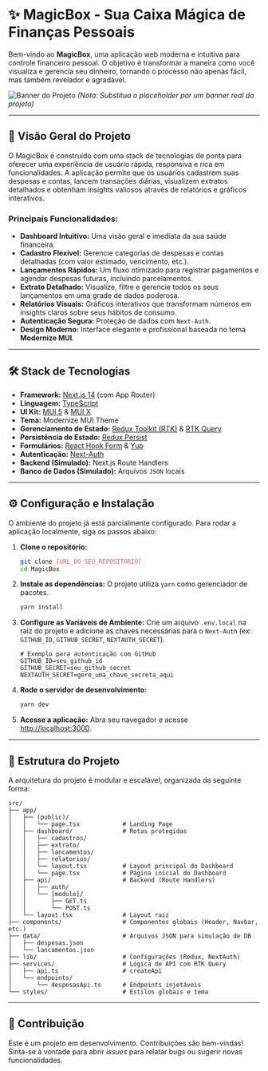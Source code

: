 # ✨ MagicBox - Sua Caixa Mágica de Finanças Pessoais

Bem-vindo ao **MagicBox**, uma aplicação web moderna e intuitiva para controle financeiro pessoal. O objetivo é transformar a maneira como você visualiza e gerencia seu dinheiro, tornando o processo não apenas fácil, mas também revelador e agradável.

![Banner do Projeto](https://via.placeholder.com/1200x400.png/001E3A/FFFFFF?text=MagicBox%20-%20Controle%20Financeiro%20Inteligente )
*(Nota: Substitua o placeholder por um banner real do projeto)*

---

## 🚀 Visão Geral do Projeto

O MagicBox é construído com uma stack de tecnologias de ponta para oferecer uma experiência de usuário rápida, responsiva e rica em funcionalidades. A aplicação permite que os usuários cadastrem suas despesas e contas, lancem transações diárias, visualizem extratos detalhados e obtenham insights valiosos através de relatórios e gráficos interativos.

### Principais Funcionalidades:
-   **Dashboard Intuitivo:** Uma visão geral e imediata da sua saúde financeira.
-   **Cadastro Flexível:** Gerencie categorias de despesas e contas detalhadas (com valor estimado, vencimento, etc.).
-   **Lançamentos Rápidos:** Um fluxo otimizado para registrar pagamentos e agendar despesas futuras, incluindo parcelamentos.
-   **Extrato Detalhado:** Visualize, filtre e gerencie todos os seus lançamentos em uma grade de dados poderosa.
-   **Relatórios Visuais:** Gráficos interativos que transformam números em insights claros sobre seus hábitos de consumo.
-   **Autenticação Segura:** Proteção de dados com `Next-Auth`.
-   **Design Moderno:** Interface elegante e profissional baseada no tema **Modernize MUI**.

---

## 🛠️ Stack de Tecnologias

*   **Framework:** [Next.js 14](https://nextjs.org/ ) (com App Router)
*   **Linguagem:** [TypeScript](https://www.typescriptlang.org/ )
*   **UI Kit:** [MUI 5](https://mui.com/ ) & [MUI X](https://mui.com/x/ )
*   **Tema:** Modernize MUI Theme
*   **Gerenciamento de Estado:** [Redux Toolkit (RTK)](https://redux-toolkit.js.org/ ) & [RTK Query](https://redux-toolkit.js.org/rtk-query/overview )
*   **Persistência de Estado:** [Redux Persist](https://github.com/rt2zz/redux-persist )
*   **Formulários:** [React Hook Form](https://react-hook-form.com/ ) & [Yup](https://github.com/jquense/yup )
*   **Autenticação:** [Next-Auth](https://next-auth.js.org/ )
*   **Backend (Simulado):** Next.js Route Handlers
*   **Banco de Dados (Simulado):** Arquivos `JSON` locais

---

## ⚙️ Configuração e Instalação

O ambiente do projeto já está parcialmente configurado. Para rodar a aplicação localmente, siga os passos abaixo:

1.  **Clone o repositório:**
    ```bash
    git clone [URL_DO_SEU_REPOSITORIO]
    cd MagicBox
    ```

2.  **Instale as dependências:**
    O projeto utiliza `yarn` como gerenciador de pacotes.
    ```bash
    yarn install
    ```
    
3.  **Configure as Variáveis de Ambiente:**
    Crie um arquivo `.env.local` na raiz do projeto e adicione as chaves necessárias para o `Next-Auth` (ex: `GITHUB_ID`, `GITHUB_SECRET`, `NEXTAUTH_SECRET`).
    ```env
    # Exemplo para autenticação com GitHub
    GITHUB_ID=seu_github_id
    GITHUB_SECRET=seu_github_secret
    NEXTAUTH_SECRET=gere_uma_chave_secreta_aqui
    ```

4.  **Rode o servidor de desenvolvimento:**
    ```bash
    yarn dev
    ```

5.  **Acesse a aplicação:**
    Abra seu navegador e acesse [http://localhost:3000](http://localhost:3000 ).

---

## 📂 Estrutura do Projeto

A arquitetura do projeto é modular e escalável, organizada da seguinte forma:

```
src/
├── app/
│   ├── (public)/
│   │   └── page.tsx            # Landing Page
│   ├── dashboard/              # Rotas protegidas
│   │   ├── cadastros/
│   │   ├── extrato/
│   │   ├── lancamentos/
│   │   ├── relatorios/
│   │   └── layout.tsx          # Layout principal do Dashboard
│   │   └── page.tsx            # Página inicial do Dashboard
│   ├── api/                    # Backend (Route Handlers)
│   │   ├── auth/
│   │   └── [module]/
│   │       ├── GET.ts
│   │       └── POST.ts
│   └── layout.tsx              # Layout raiz
├── components/                 # Componentes globais (Header, Navbar, etc.)
├── data/                       # Arquivos JSON para simulação de DB
│   ├── despesas.json
│   └── lancamentos.json
├── lib/                        # Configurações (Redux, NextAuth)
├── services/                   # Lógica de API com RTK Query
│   ├── api.ts                  # createApi
│   └── endpoints/
│       └── despesasApi.ts      # Endpoints injetáveis
└── styles/                     # Estilos globais e tema
```

---

## 🤝 Contribuição

Este é um projeto em desenvolvimento. Contribuições são bem-vindas! Sinta-se à vontade para abrir *issues* para relatar bugs ou sugerir novas funcionalidades.

```
